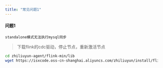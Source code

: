 ```yaml
---
title: "常见问题1"
---
```


#### 问题1

```text
standalone模式无法执行mysql同步
```

> 下载flink的cdc驱动，停止节点，重新激活节点

```bash
cd zhiliuyun-agent/flink-min/lib
wget https://isxcode.oss-cn-shanghai.aliyuncs.com/zhiliuyun/install/flink-connector-jdbc-3.1.2-1.18.jar
```